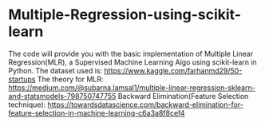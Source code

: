 # Multiple-Regression-using-scikit-learn

The code will provide you with the basic implementation of Multiple Linear Regression(MLR), a Supervised Machine Learning Algo using scikit-learn in Python.
The dataset used is: https://www.kaggle.com/farhanmd29/50-startups
The theory for MLR: https://medium.com/@subarna.lamsal1/multiple-linear-regression-sklearn-and-statsmodels-798750747755
Backward Elimination(Feature Selection technique): https://towardsdatascience.com/backward-elimination-for-feature-selection-in-machine-learning-c6a3a8f8cef4

